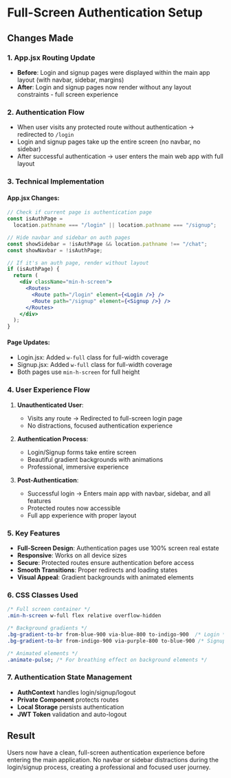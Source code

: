 # Full-Screen Authentication Setup

## Changes Made

### 1. App.jsx Routing Update

- **Before**: Login and signup pages were displayed within the main app layout (with navbar, sidebar, margins)
- **After**: Login and signup pages now render without any layout constraints - full screen experience

### 2. Authentication Flow

- When user visits any protected route without authentication → redirected to `/login`
- Login and signup pages take up the entire screen (no navbar, no sidebar)
- After successful authentication → user enters the main web app with full layout

### 3. Technical Implementation

#### App.jsx Changes:

```jsx
// Check if current page is authentication page
const isAuthPage =
  location.pathname === "/login" || location.pathname === "/signup";

// Hide navbar and sidebar on auth pages
const showSidebar = !isAuthPage && location.pathname !== "/chat";
const showNavbar = !isAuthPage;

// If it's an auth page, render without layout
if (isAuthPage) {
  return (
    <div className="min-h-screen">
      <Routes>
        <Route path="/login" element={<Login />} />
        <Route path="/signup" element={<Signup />} />
      </Routes>
    </div>
  );
}
```

#### Page Updates:

- Login.jsx: Added `w-full` class for full-width coverage
- Signup.jsx: Added `w-full` class for full-width coverage
- Both pages use `min-h-screen` for full height

### 4. User Experience Flow

1. **Unauthenticated User**:

   - Visits any route → Redirected to full-screen login page
   - No distractions, focused authentication experience

2. **Authentication Process**:

   - Login/Signup forms take entire screen
   - Beautiful gradient backgrounds with animations
   - Professional, immersive experience

3. **Post-Authentication**:
   - Successful login → Enters main app with navbar, sidebar, and all features
   - Protected routes now accessible
   - Full app experience with proper layout

### 5. Key Features

- **Full-Screen Design**: Authentication pages use 100% screen real estate
- **Responsive**: Works on all device sizes
- **Secure**: Protected routes ensure authentication before access
- **Smooth Transitions**: Proper redirects and loading states
- **Visual Appeal**: Gradient backgrounds with animated elements

### 6. CSS Classes Used

```css
/* Full screen container */
.min-h-screen w-full flex relative overflow-hidden

/* Background gradients */
.bg-gradient-to-br from-blue-900 via-blue-800 to-indigo-900  /* Login */
.bg-gradient-to-br from-indigo-900 via-purple-800 to-blue-900 /* Signup */

/* Animated elements */
.animate-pulse; /* For breathing effect on background elements */
```

### 7. Authentication State Management

- **AuthContext** handles login/signup/logout
- **Private Component** protects routes
- **Local Storage** persists authentication
- **JWT Token** validation and auto-logout

## Result

Users now have a clean, full-screen authentication experience before entering the main application. No navbar or sidebar distractions during the login/signup process, creating a professional and focused user journey.
